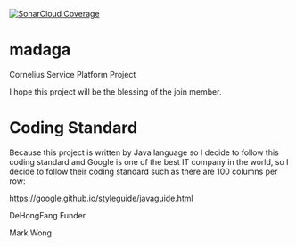 [![SonarCloud Coverage](https://sonarcloud.io/api/project_badges/measure?project=yefangwong_madaga&metric=coverage)](https://{domain}/component_measures/metric/coverage/list?id=yefangwong_madaga)

# madaga
Cornelius Service Platform Project

I hope this project will be the blessing of the join member.

# Coding Standard
Because this project is written by Java language so I decide to follow this coding standard and Google is one of the best IT company in the world, so I decide to follow their coding standard such as there are 100 columns per row:

https://google.github.io/styleguide/javaguide.html

DeHongFang Funder

Mark Wong
